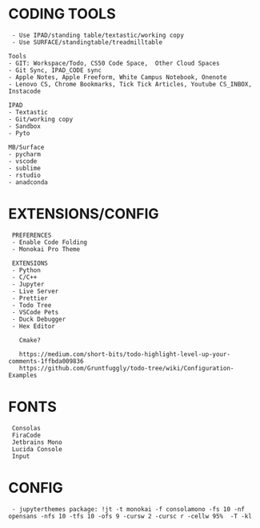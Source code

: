 # CODING TOOLS
     - Use IPAD/standing table/textastic/working copy
     - Use SURFACE/standingtable/treadmilltable

    Tools
    - GIT: Workspace/Todo, CS50 Code Space,  Other Cloud Spaces
    - Git Sync, IPAD_CODE sync
    - Apple Notes, Apple Freeform, White Campus Notebook, Onenote
    - Lenovo CS, Chrome Bookmarks, Tick Tick Articles, Youtube CS_INBOX, Instacode

    IPAD
    - Textastic
    - Git/working copy
    - Sandbox
    - Pyto

    MB/Surface
    - pycharm
    - vscode
    - sublime
    - rstudio
    - anadconda

# EXTENSIONS/CONFIG
     PREFERENCES
     - Enable Code Folding
     - Monokai Pro Theme

     EXTENSIONS
     - Python
     - C/C++
     - Jupyter
     - Live Server
     - Prettier
     - Todo Tree
     - VSCode Pets
     - Duck Debugger
     - Hex Editor

       Cmake?
       
       https://medium.com/short-bits/todo-highlight-level-up-your-comments-1ffbda009836
       https://github.com/Gruntfuggly/todo-tree/wiki/Configuration-Examples
       
# FONTS
     Consolas
     FiraCode
     Jetbrains Mono
     Lucida Console
     Input

# CONFIG
     - jupyterthemes package: !jt -t monokai -f consolamono -fs 10 -nf opensans -nfs 10 -tfs 10 -ofs 9 -cursw 2 -cursc r -cellw 95%  -T -kl


